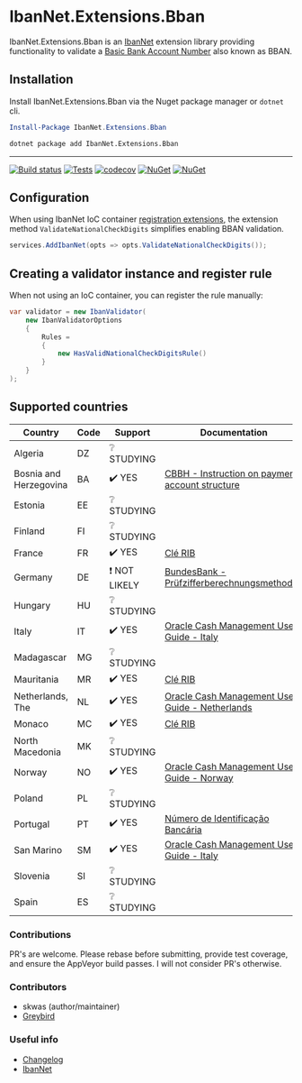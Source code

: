 # IbanNet.Extensions.Bban

IbanNet.Extensions.Bban is an [IbanNet](https://github.com/skwasjer/IbanNet) extension library providing functionality to validate a [Basic Bank Account Number](https://en.wikipedia.org/wiki/International_Bank_Account_Number#Basic_Bank_Account_Number) also known as BBAN.

## Installation

Install IbanNet.Extensions.Bban via the Nuget package manager or `dotnet` cli.

```powershell
Install-Package IbanNet.Extensions.Bban
```
```bat
dotnet package add IbanNet.Extensions.Bban
```

---

[![Build status](https://ci.appveyor.com/api/projects/status/aw3hivn9s07hooys/branch/main?svg=true)](https://ci.appveyor.com/project/skwasjer/ibannet-extensions-bban)
[![Tests](https://img.shields.io/appveyor/tests/skwasjer/ibannet-extensions-bban/main.svg)](https://ci.appveyor.com/project/skwasjer/ibannet-extensions-bban/build/tests)
[![codecov](https://codecov.io/gh/skwasjer/IbanNet.Extensions.Bban/branch/main/graph/badge.svg)](https://codecov.io/gh/skwasjer/IbanNet.Extensions.Bban)
[![NuGet](https://img.shields.io/nuget/v/IbanNet.Extensions.Bban.svg)](https://www.nuget.org/packages/IbanNet.Extensions.Bban/) [![NuGet](https://img.shields.io/nuget/dt/IbanNet.Extensions.Bban.svg)](https://www.nuget.org/packages/IbanNet.Extensions.Bban/)

## Configuration

When using IbanNet IoC container [registration extensions](https://github.com/skwasjer/IbanNet/wiki/Dependency-injection), the extension method `ValidateNationalCheckDigits` simplifies enabling BBAN validation.

```csharp
services.AddIbanNet(opts => opts.ValidateNationalCheckDigits());
```

## Creating a validator instance and register rule

When not using an IoC container, you can register the rule manually:

```csharp
var validator = new IbanValidator(
    new IbanValidatorOptions
    {
        Rules =
        {
            new HasValidNationalCheckDigitsRule()
        }
    }
);
```

## Supported countries

Country                | Code | Support                     | Documentation 
---------------------- | ---- | --------------------------- | -------------
Algeria                |  DZ  | :grey_question: STUDYING    |
Bosnia and Herzegovina |  BA  | :heavy_check_mark: YES      | [CBBH - Instruction on payment account structure](https://www.cbbh.ba/Content/Read/53?lang=en)
Estonia                |  EE  | :grey_question: STUDYING    |
Finland                |  FI  | :grey_question: STUDYING    |
France                 |  FR  | :heavy_check_mark: YES      | [Clé RIB](https://fr.wikipedia.org/wiki/Cl%C3%A9_RIB)
Germany                |  DE  | :exclamation: NOT LIKELY    | [BundesBank - Prüfzifferberechnungsmethoden](https://www.bundesbank.de/resource/blob/603320/16a80c739bbbae592ca575905975c2d0/mL/pruefzifferberechnungsmethoden-data.pdf)
Hungary                |  HU  | :grey_question: STUDYING    |
Italy                  |  IT  | :heavy_check_mark: YES      | [Oracle Cash Management User Guide - Italy](https://docs.oracle.com/cd/E18727_01/doc.121/e13483/T359831T498954.htm#T498993)
Madagascar             |  MG  | :grey_question: STUDYING    |
Mauritania             |  MR  | :heavy_check_mark: YES      | [Clé RIB](https://fr.wikipedia.org/wiki/Cl%C3%A9_RIB)
Netherlands, The       |  NL  | :heavy_check_mark: YES      | [Oracle Cash Management User Guide - Netherlands](https://docs.oracle.com/cd/E18727_01/doc.121/e13483/T359831T498954.htm#T498964)
Monaco                 |  MC  | :heavy_check_mark: YES      | [Clé RIB](https://fr.wikipedia.org/wiki/Cl%C3%A9_RIB)
North Macedonia        |  MK  | :grey_question: STUDYING    |
Norway                 |  NO  | :heavy_check_mark: YES      | [Oracle Cash Management User Guide - Norway](https://docs.oracle.com/cd/E18727_01/doc.121/e13483/T359831T498954.htm#T498969)
Poland                 |  PL  | :grey_question: STUDYING    |
Portugal               |  PT  | :heavy_check_mark: YES      | [Número de Identificação Bancária](https://pt.wikipedia.org/wiki/N%C3%BAmero_de_Identifica%C3%A7%C3%A3o_Banc%C3%A1ria)
San Marino             |  SM  | :heavy_check_mark: YES      | [Oracle Cash Management User Guide - Italy](https://docs.oracle.com/cd/E18727_01/doc.121/e13483/T359831T498954.htm#T498993)
Slovenia               |  SI  | :grey_question: STUDYING    |
Spain                  |  ES  | :grey_question: STUDYING    |

### Contributions

PR's are welcome. Please rebase before submitting, provide test coverage, and ensure the AppVeyor build passes. I will not consider PR's otherwise.

### Contributors

- skwas (author/maintainer)
- [Greybird](https://github.com/Greybird)

### Useful info

- [Changelog](Changelog.md)
- [IbanNet ](https://github.com/skwasjer/IbanNet)
